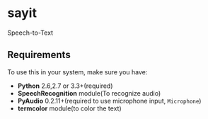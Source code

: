 # sayit
Speech-to-Text

## Requirements

To use this in your system, make sure you have:
- **Python** 2.6,2.7 or 3.3+(required)
- **SpeechRecognition** module(To recognize audio)
- **PyAudio** 0.2.11+(required to use microphone input, `Microphone`)
- **termcolor** module(to color the text)

